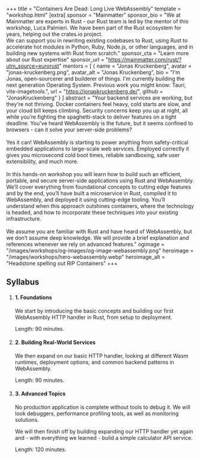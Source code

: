 +++
title = "Containers Are Dead: Long Live WebAssembly"
template = "workshop.html"
[extra]
  sponsor = "Mainmatter"
  sponsor_bio = "We at Mainmatter are experts in Rust - our Rust team is led by the mentor of this workshop, Luca Palmieri. We have been part of the Rust ecosystem for years, helping out the crates.io project. <br />We can support you in rewriting existing codebases to Rust, using Rust to accelerate hot modules in Python, Ruby, Node.js, or other languages, and in building new systems with Rust from scratch."
  sponsor_cta = "Learn more about our Rust expertise"
  sponsor_url = "https://mainmatter.com/rust/?utm_source=eurorust"
  mentors = [
    { name = "Jonas Kruckenberg", avatar = "jonas-kruckenberg.png", avatar_alt = "Jonas Kruckenberg",  bio = "I'm Jonas, open-sourcerer and builderer of things. I'm currently building the next generation Operating System. Previous work you might know: Tauri, vite-imagetools.",  url = "https://jonaskruckenberg.de/",  github = "JonasKruckenberg" }
  ]
  abstract = "Your backend services are working, but they're not thriving. Docker containers feel heavy, cold starts are slow, and your cloud bill keeps climbing. Security concerns keep you up at night, all while you’re fighting the spaghetti-stack to deliver features on a tight deadline. You've heard WebAssembly is the future, but it seems confined to browsers - can it solve your server-side problems?<br /><br />Yes it can! WebAssembly is starting to power anything from safety-critical embedded applications to large-scale web services. Employed correctly it gives you microsecond cold boot times, reliable sandboxing, safe user extensibility, and much more.<br /><br />In this hands-on workshop you will learn how to build such an efficient, portable, and secure server-side applications using Rust and WebAssembly. We’ll cover everything from foundational concepts to cutting edge features and by the end, you’ll have built a microservice in Rust, compiled it to WebAssembly, and deployed it using cutting-edge tooling. You’ll understand when this approach outshines containers, where the technology is headed, and how to incorporate these techniques into your existing infrastructure.<br /><br />We assume you are familiar with Rust and have heard of WebAssembly, but we don’t assume deep knowledge.  We will provide a brief explanation and references whenever we rely on advanced features."
  ogimage = "/images/workshops/og-images/og-image-webassembly.png"
  heroimage = "/images/workshops/hero-webassembly.webp"
  heroimage_alt = "Headstone spelling out RIP Containers"
+++

<div class="">
  <h2 class="mb-7">Syllabus</h2>
  <ol>
    <li class="mb-7 border">
      <h4>1. Foundations</h4>
      <div>
        <p>We start by introducing the basic concepts and building our first WebAssembly HTTP handler in Rust, from setup to deployment.</p>
        <p>Length: 90 minutes.</p>
      </div>
    </li>
    <li class="mb-7 border">
      <h4>2. Building Real-World Services</h4>
      <div>
        <p>We then expand on our basic HTTP handler, looking at different Wasm runtimes, deployment options, and common backend patterns in WebAssembly.</p>
        <p>Length: 90 minutes.</p>
      </div>
    </li>
    <li class="mb-7 border">
      <h4>3. Advanced Topics</h4>
      <div>
        <p>No production application is complete without tools to debug it. We will look debuggers, performance profiling tools, as well as monitoring solutions.</p>
        <p>We will then finish off by building expanding our HTTP handler yet again and - with everything we learned - build a simple calculator API service.</p>
        <p>Length: 120 minutes.</p>
      </div>
    </li>
  </ol>
</p>
</div>

